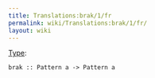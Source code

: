 ```yaml
---
title: Translations:brak/1/fr
permalink: wiki/Translations:brak/1/fr/
layout: wiki
---
```


[Type](/wiki/Type_signature "wikilink"):

    brak :: Pattern a -> Pattern a
